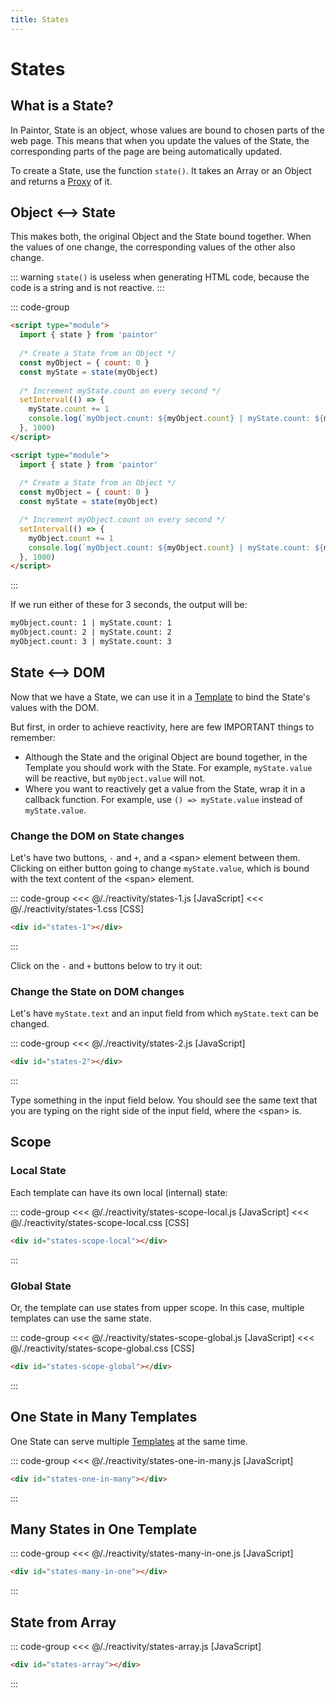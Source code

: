 ```yaml
---
title: States
---
```


<script setup>
  import { onMounted } from 'vue'
  
  onMounted(async () => {
    await import('./states-scope-local.css')
    await import('./states-scope-local.js')
    await import('./states-scope-global.css')
    await import('./states-scope-global.js')

    await import('./states-1.css')
    await import('./states-1.js')
    await import('./states-2.js')
    await import('./states-one-in-many.js')
    await import('./states-many-in-one.js')
    await import('./states-array.js')
  })
</script>

# States

## What is a State?

In Paintor, State is an object, whose values are bound to chosen parts of the
web page. This means that when you update the values of the State, the
corresponding parts of the page are being automatically updated.

To create a State, use the function `state()`. It takes an Array or an Object
and returns a
[Proxy](https://developer.mozilla.org/en-US/docs/Web/JavaScript/Reference/Global_Objects/Proxy)
of it.

## Object <--> State

This makes both, the original Object and the State bound together.
When the values of one change, the corresponding values of the other also
change.

::: warning
`state()` is useless when generating HTML code, because the code is a string
and is not reactive.
:::

::: code-group
```html [myObject -> myState, increment myState.count]
<script type="module">
  import { state } from 'paintor'
  
  /* Create a State from an Object */
  const myObject = { count: 0 }
  const myState = state(myObject)
   
  /* Increment myState.count on every second */
  setInterval(() => {
    myState.count += 1
    console.log(`myObject.count: ${myObject.count} | myState.count: ${myState.count}`)
  }, 1000)
</script>
```
```html [myObject -> myState, increment myObject.count]
<script type="module">
  import { state } from 'paintor'
  
  /* Create a State from an Object */
  const myObject = { count: 0 }
  const myState = state(myObject)

  /* Increment myObject.count on every second */
  setInterval(() => {
    myObject.count += 1
    console.log(`myObject.count: ${myObject.count} | myState.count: ${myState.count}`)
  }, 1000)
</script>
```
:::

If we run either of these for 3 seconds, the output will be:

```bash
myObject.count: 1 | myState.count: 1
myObject.count: 2 | myState.count: 2
myObject.count: 3 | myState.count: 3
```

## State <--> DOM

Now that we have a State, we can use it in a [Template](../templates/what-are-templates.md)
to bind the State's values with the DOM.

But first, in order to achieve reactivity, here are few IMPORTANT things to
remember:

- Although the State and the original Object are bound together, in the Template
  you should work with the State. For example, `myState.value` will be reactive,
  but `myObject.value` will not.
- Where you want to reactively get a value from the State, wrap it in a callback
  function. For example, use `() => myState.value` instead of `myState.value`.

### Change the DOM on State changes

Let's have two buttons, `-` and `+`, and a \<span\> element between them.
Clicking on either button going to change `myState.value`, which is bound with
the text content of the \<span\> element.

::: code-group
<<< @/./reactivity/states-1.js [JavaScript]
<<< @/./reactivity/states-1.css [CSS]
```html [HTML]
<div id="states-1"></div>
```
:::

Click on the `-` and `+` buttons below to try it out:

<Badge type="warning" text="example" />
<div class="example">
  <div id="states-1"></div>
</div>

### Change the State on DOM changes

Let's have `myState.text` and an input field from which `myState.text` can be
changed.

::: code-group
<<< @/./reactivity/states-2.js [JavaScript]
```html [HTML]
<div id="states-2"></div>
```
:::

Type something in the input field below. You should see the same text that you
are typing on the right side of the input field, where the \<span\> is.

<Badge type="warning" text="example" />
<div class="example">
  <div id="states-2"></div>
</div>

## Scope

### Local State

Each template can have its own local (internal) state:

::: code-group
<<< @/./reactivity/states-scope-local.js [JavaScript]
<<< @/./reactivity/states-scope-local.css [CSS]
```html [HTML]
<div id="states-scope-local"></div>
```
:::

<Badge type="warning" text="example" />
<div class="example">
  <div id="states-scope-local"></div>
</div>

### Global State

Or, the template can use states from upper scope. In this case, multiple
templates can use the same state.

::: code-group
<<< @/./reactivity/states-scope-global.js [JavaScript]
<<< @/./reactivity/states-scope-global.css [CSS]
```html [HTML]
<div id="states-scope-global"></div>
```
:::

<Badge type="warning" text="example" />
<div class="example">
  <div id="states-scope-global"></div>
</div>

## One State in Many Templates

One State can serve multiple [Templates](../templates/what-are-templates.md) at the same time.

::: code-group
<<< @/./reactivity/states-one-in-many.js [JavaScript]
```html [HTML]
<div id="states-one-in-many"></div>
```
:::

<Badge type="warning" text="example" />
<div class="example">
  <div id="states-one-in-many"></div>
</div>

## Many States in One Template

::: code-group
<<< @/./reactivity/states-many-in-one.js [JavaScript]
```html [HTML]
<div id="states-many-in-one"></div>
```
:::

<Badge type="warning" text="example" />
<div class="example">
  <div id="states-many-in-one"></div>
</div>

## State from Array

::: code-group
<<< @/./reactivity/states-array.js [JavaScript]
```html [HTML]
<div id="states-array"></div>
```
:::

<Badge type="warning" text="example" />
<div class="example">
  <div id="states-array"></div>
</div>
